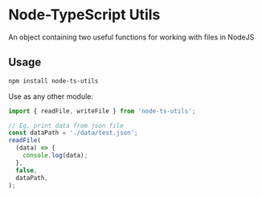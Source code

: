 # Node-TypeScript Utils

An object containing two useful functions for working with files in NodeJS

## Usage

```bash
npm install node-ts-utils
```

Use as any other module:

```typescript
import { readFile, writeFile } from 'node-ts-utils';

// Eg. print data from json file
const dataPath = './data/test.json';
readFile(
  (data) => {
    console.log(data);
  },
  false,
  dataPath,
);
```
